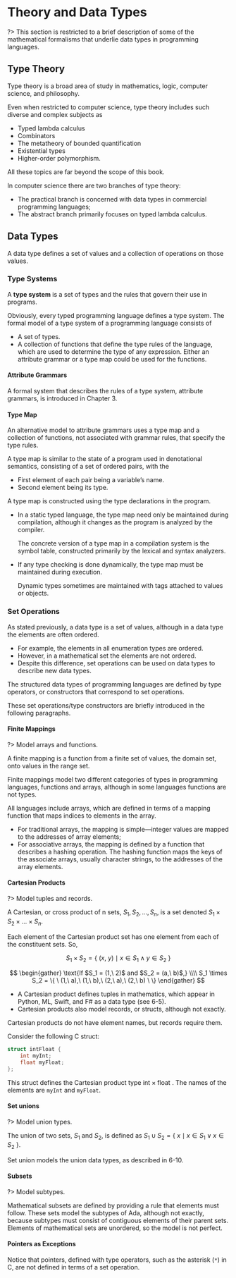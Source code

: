 # Theory and Data Types

?> This section is restricted to a brief description of some of the mathematical formalisms that underlie data types in programming languages.

## Type Theory

Type theory is a broad area of study in mathematics, logic, computer science, and philosophy.

Even when restricted to computer science, type theory includes such diverse and complex subjects as

- Typed lambda calculus
- Combinators
- The metatheory of bounded quantification
- Existential types
- Higher-order polymorphism.

All these topics are far beyond the scope of this book.

In computer science there are two branches of type theory:

- The practical branch is concerned with data types in commercial programming languages;
- The abstract branch primarily focuses on typed lambda calculus.

## Data Types

A data type defines a set of values and a collection of operations on those values.

### Type Systems

A **type system** is a set of types and the rules that govern their use in programs.

Obviously, every typed programming language defines a type system. The formal model of a type system of a programming language consists of

- A set of types.
- A collection of functions that define the type rules of the language, which are used to determine the type of any expression. Either an attribute grammar or a type map could be used for the functions.

#### Attribute Grammars

A formal system that describes the rules of a type system, attribute grammars, is introduced in Chapter 3.

#### Type Map

An alternative model to attribute grammars uses a type map and a collection of functions, not associated with grammar rules, that specify the type rules.

A type map is similar to the state of a program used in denotational semantics, consisting of a set of ordered pairs, with the

- First element of each pair being a variable’s name.
- Second element being its type.

A type map is constructed using the type declarations in the program.

- In a static typed language, the type map need only be maintained during compilation, although it changes as the program is analyzed by the compiler.

    The concrete version of a type map in a compilation system is the symbol table, constructed primarily by the lexical and syntax analyzers.

- If any type checking is done dynamically, the type map must be maintained during execution.

    Dynamic types sometimes are maintained with tags attached to values or objects.

### Set Operations

As stated previously, a data type is a set of values, although in a data type the elements are often ordered.

- For example, the elements in all enumeration types are ordered.
- However, in a mathematical set the elements are not ordered.
- Despite this difference, set operations can be used on data types to describe new data types.

The structured data types of programming languages are defined by type operators, or constructors that correspond to set operations.

These set operations/type constructors are briefly introduced in the following paragraphs.

#### Finite Mappings

?> Model arrays and functions.

A finite mapping is a function from a finite set of values, the domain set, onto values in the range set.

Finite mappings model two different categories of types in programming languages, functions and arrays, although in some languages functions are not types.

All languages include arrays, which are defined in terms of a mapping function that maps indices to elements in the array.

- For traditional arrays, the mapping is simple—integer values are mapped to the addresses of array elements;
- For associative arrays, the mapping is defined by a function that describes a hashing operation. The hashing function maps the keys of the associate arrays, usually character strings, to the addresses of the array elements.

#### Cartesian Products

?> Model tuples and records.

A Cartesian, or cross product of n sets, $S_1, S_2, \dots, S_n$, is a set denoted $S_1 \times S_2 \times \dots \times S_n$.

Each element of the Cartesian product set has one element from each of the constituent sets. So,

$$
S_1 \times S_2 = \{ \ (x,\ y) \mid x \in S_1 \land y \in S_2 \ \}
$$

<div class="alert-example">

$$
\begin{gather}
\text{If $S_1 = (1,\ 2)$ and $S_2 = (a,\ b)$,} \\\\
S_1 \times S_2 = \{ \ (1,\ a),\ (1,\ b),\ (2,\ a),\ (2,\ b) \ \}
\end{gather}
$$

</div>

- A Cartesian product defines tuples in mathematics, which appear in Python, ML, Swift, and F# as a data type (see 6-5).
- Cartesian products also model records, or structs, although not exactly.

<div class="alert-example">

Cartesian products do not have element names, but records require them.

Consider the following C struct:

```c
struct intFloat {
    int myInt;
    float myFloat;
};
```

This struct defines the Cartesian product type $\text{int} \times \text{float}$ . The names of the elements are `myInt` and `myFloat`.

</div>

#### Set unions

?> Model union types.

The union of two sets, $S_1$ and $S_2$, is defined as $S_1 \cup S_2 = \{ \ x \mid x \in S_1 \lor x \in S_2 \ \}$.

Set union models the union data types, as described in 6-10.

#### Subsets

?> Model subtypes.

Mathematical subsets are defined by providing a rule that elements must
follow. These sets model the subtypes of Ada, although not exactly, because
subtypes must consist of contiguous elements of their parent sets. Elements of
mathematical sets are unordered, so the model is not perfect.

#### Pointers as Exceptions

Notice that pointers, defined with type operators, such as the asterisk (`*`) in C, are not defined in terms of a set operation.

